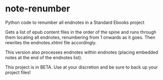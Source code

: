 # note-renumber
Python code to renumber all endnotes in a Standard Ebooks project

Gets a list of epub content files in the order of the spine and runs through them locating all endnotes, renumbering from 1 onwards as it goes. Then rewrites the endnotes.xhtml file accordingly.

This version also processes endnotes within endnotes (placing embedded notes at the end of the endnotes list).

This project is in BETA. Use at your discretion and be sure to back up your project files!
